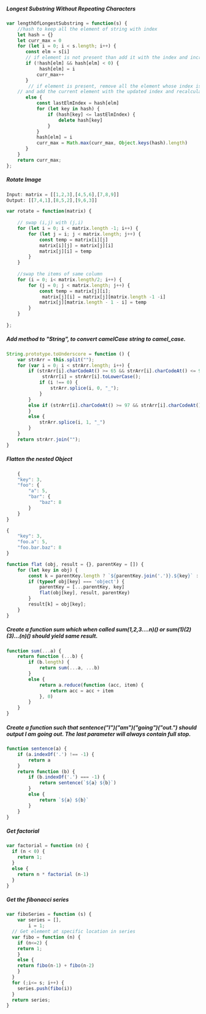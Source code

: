 #####  Longest Substring Without Repeating Characters

```javascript
var lengthOfLongestSubstring = function(s) {
    //hash to keep all the element of string with index
    let hash = {}
    let curr_max = 0
    for (let i = 0; i < s.length; i++) {
       const elm = s[i]
       // if element is not present than add it with the index and increment the max
       if (!hash[elm] && hash[elm] < 0) {
            hash[elm] = i
           curr_max++
       }
        // if element is present, remove all the element whose index is <=  the current element 
	// and add the current element with the updated index and recalculate the max string length
       else {
           const lastElmIndex = hash[elm]
           for (let key in hash) {
               if (hash[key] <= lastElmIndex) {
                   delete hash[key]
               }
           }
           hash[elm] = i
           curr_max = Math.max(curr_max, Object.keys(hash).length)
       }
    }
    return curr_max;
};
```

##### Rotate Image
```javascript
Input: matrix = [[1,2,3],[4,5,6],[7,8,9]]
Output: [[7,4,1],[8,5,2],[9,6,3]]
```
```javascript
var rotate = function(matrix) {
    
    // swap (i,j) with (j,i)
    for (let i = 0; i < matrix.length -1; i++) {
        for (let j = i; j < matrix.length; j++) {
            const temp = matrix[i][j]
            matrix[i][j] = matrix[j][i]
            matrix[j][i] = temp
        }
    }
    
    //swap the items of same column
    for (i = 0; i< matrix.length/2; i++) {
        for (j = 0; j < matrix.length; j++) {
            const temp = matrix[j][i];
             matrix[j][i] = matrix[j][matrix.length -1 -i]
            matrix[j][matrix.length - 1 - i] = temp 
        }
    }
    
};
```


##### Add method to "String", to convert camelCase string to camel_case.

```javascript
String.prototype.toUnderscore = function () {
    var strArr = this.split("");
    for (var i = 0; i < strArr.length; i++) {
        if (strArr[i].charCodeAt() >= 65 && strArr[i].charCodeAt() <= 90 ) {
             strArr[i] = strArr[i].toLowerCase();
            if (i !== 0) {
                strArr.splice(i, 0, "_");
            }
        }
        else if (strArr[i].charCodeAt() >= 97 && strArr[i].charCodeAt() <= 122 ) {
        }
        else {
            strArr.splice(i, 1, "_")
        }
    }
    return strArr.join("");
}
```

##### Flatten the nested Object

```javascript
	{
    "key": 3,
    "foo": {
        "a": 5,
        "bar": {
            "baz": 8
        }
    }
}
```

```javascript
{
    "key": 3,
    "foo.a": 5,
    "foo.bar.baz": 8
}
```

```javascript
function flat (obj, result = {}, parentKey = []) {
	for (let key in obj) {
		const k = parentKey.length ? `${parentKey.join('.')}.${key}` : key
		if (typeof obj[key] === 'object') {
			parentKey = [...parentKey, key]
			flat(obj[key], result, parentKey)	
		}
		result[k] = obj[key];
	}
}
```

##### Create a function sum which when called sum(1,2,3....n)() or sum(1)(2)(3)...(n)() should yield same result.

```javascript
function sum(...a) {
    return function (...b) {
        if (b.length) {
            return sum(...a, ...b)
        }
        else {
            return a.reduce(function (acc, item) {
                return acc = acc + item
            }, 0)
        }
    }
}
```

##### Create a function such that sentence("I")("am")("going")("out.") should output I am going out. The last parameter will always contain full stop.

```javascript
function sentence(a) {
    if (a.indexOf('.') !== -1) {
        return a
    }
    return function (b) {
        if (b.indexOf('.') === -1) {
            return sentence(`${a} ${b}`)
        }
        else {
            return `${a} ${b}`
        }
    }
}
```

##### Get factorial
```javascript
var factorial = function (n) {
  if (n < 0) {
  	return 1;
  }
  else {
  	return n * factorial (n-1)
  }
}
```

##### Get the fibonacci series
```javascript
var fiboSeries = function (s) {
	var series = [],
  		i = 1;
  // Get element at specific location in series
  var fibo = function (n) {
    if (n<=2) {
    return 1;
    }
    else {
    return fibo(n-1) + fibo(n-2)
    }
  }
  for (;i<= s; i++) {
  	series.push(fibo(i))
  }
  return series;
}
``` 

